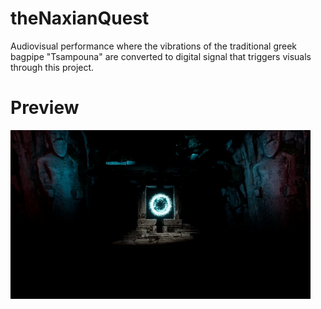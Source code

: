# theNaxianQuest
Audiovisual performance where the vibrations of the traditional greek bagpipe "Tsampouna" are converted to digital signal that triggers visuals through this project.

# Preview
![](https://github.com/GeorgTsabou/theNaxianQuest/blob/main/TNQ.gif)
